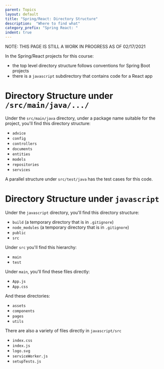 ```yaml
---
parent: Topics
layout: default
title: "Spring/React: Directory Structure"
description:  "Where to find what"
category_prefix: "Spring React: "
indent: true
---
```


NOTE: THIS PAGE IS STILL A WORK IN PROGRESS AS OF 02/17/2021

In the Spring/React projects for this course:

* the top level directory structure follows conventions for Spring Boot projects
* there is a `javascript` subdirectory that contains code for a React app

# Directory Structure under `/src/main/java/.../`

Under the `src/main/java` directory, under a package name suitable for the project, you'll find this directory structure:

* `advice`
* `config`
* `controllers`
* `documents`
* `entities`
* `models`
* `repositories`
* `services`

A parallel structure under `src/test/java` has the test cases for this code.

# Directory Structure under `javascript`

Under the `javascript` directory, you'll find this directory structure:

* `build` (a temporary directory that is in `.gitignore`)
* `node_modules` (a temporary directory that is in `.gitignore`)
* `public` 
* `src`

Under `src` you'll find this hierarchy:

* `main`
* `test`

Under `main`, you'll find these files directly:

* `App.js`
* `App.css`

And these directories:

* `assets`
* `components`
* `pages`
* `utils`

There are also a variety of files directly in `javascript/src`

* `index.css`
* `index.js`
* `logo.svg`
* `serviceWorker.js`
* `setupTests.js`






